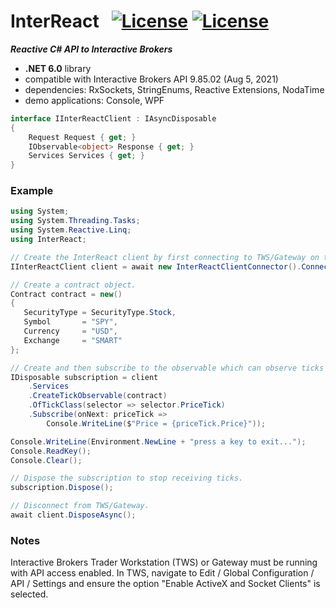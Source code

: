 # InterReact&nbsp;&nbsp; [![License](https://img.shields.io/badge/Version-0.1.2-blue)]() [![License](https://img.shields.io/badge/license-Apache%202.0-7755BB.svg)](https://opensource.org/licenses/Apache-2.0)

***Reactive C# API to Interactive Brokers***
- **.NET 6.0** library
- compatible with Interactive Brokers API 9.85.02 (Aug 5, 2021)
- dependencies: RxSockets, StringEnums, Reactive Extensions, NodaTime
- demo applications: Console, WPF

```csharp
interface IInterReactClient : IAsyncDisposable
{
    Request Request { get; }
    IObservable<object> Response { get; }
    Services Services { get; }
}
```
### Example ###
```csharp
using System;
using System.Threading.Tasks;
using System.Reactive.Linq;
using InterReact;
```
```csharp
// Create the InterReact client by first connecting to TWS/Gateway on the local host.
IInterReactClient client = await new InterReactClientConnector().ConnectAsync();

// Create a contract object.
Contract contract = new()
{
   SecurityType = SecurityType.Stock,
   Symbol       = "SPY",
   Currency     = "USD",
   Exchange     = "SMART"
};

// Create and then subscribe to the observable which can observe ticks for the contract.
IDisposable subscription = client
    .Services
    .CreateTickObservable(contract)
    .OfTickClass(selector => selector.PriceTick)
    .Subscribe(onNext: priceTick => 
        Console.WriteLine($"Price = {priceTick.Price}"));

Console.WriteLine(Environment.NewLine + "press a key to exit...");
Console.ReadKey();
Console.Clear();

// Dispose the subscription to stop receiving ticks.
subscription.Dispose();

// Disconnect from TWS/Gateway.
await client.DisposeAsync();
```
### Notes ###

Interactive Brokers Trader Workstation (TWS) or Gateway must be running with API access enabled. In TWS, navigate to Edit / Global Configuration / API / Settings and ensure the option "Enable ActiveX and Socket Clients" is selected.
